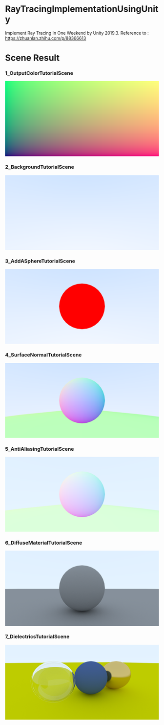 # RayTracingImplementationUsingUnity
 Implement Ray Tracing In One Weekend by Unity 2019.3. Reference to : https://zhuanlan.zhihu.com/p/88366613



# Scene Result

### 1_OutputColorTutorialScene

![](img/1_OutputColorTutorialScene.png)

### 2_BackgroundTutorialScene

![](img/2_BackgroundTutorialScene.png)

### 3_AddASphereTutorialScene

![](img/3_AddASphereTutorialScene.png)

### 4_SurfaceNormalTutorialScene

![](img/4_SurfaceNormalTutorialScene.png)

### 5_AntiAliasingTutorialScene

![](img/5_AntiAliasingTutorialScene.png)

### 6_DiffuseMaterialTutorialScene

![](img/6_DiffuseMaterialTutorialScene.png)

### 7_DielectricsTutorialScene

![](img/7_DielectricsTutorialScene.png)

